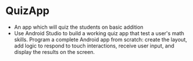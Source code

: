 # QuizApp
* An app which will quiz the students on basic addition
* Use Android Studio to build a working quiz app that test a user's math skills. Program a complete Android app from scratch: create the layout, add logic to respond to touch interactions, receive user input, and display the results on the screen.


